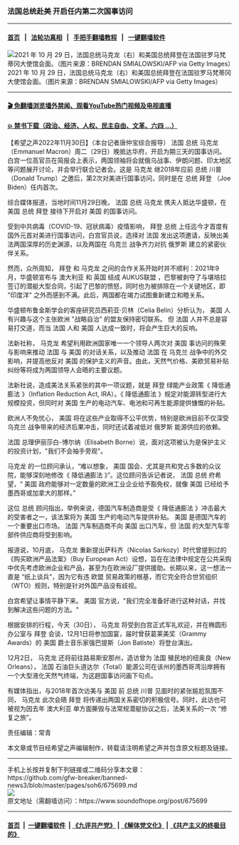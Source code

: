 ### 法国总统赴美 开启任内第二次国事访问
------------------------

#### [首页](https://github.com/gfw-breaker/banned-news3/blob/master/README.md) &nbsp;&nbsp;|&nbsp;&nbsp; [法轮功真相](https://github.com/begood0513/basic/blob/master/README.md)  &nbsp;&nbsp;|&nbsp;&nbsp; [手把手翻墙教程](https://github.com/gfw-breaker/guides/wiki)  &nbsp;&nbsp;|&nbsp;&nbsp; [一键翻墙软件](https://github.com/gfw-breaker/nogfw/blob/master/README.md)  



<div><img alt="2021 年 10 月 29 日，法国总统马克龙（右）和美国总统拜登在法国驻罗马梵蒂冈大使馆会面。（图片来源：BRENDAN SMIALOWSKI/AFP via Getty Images）" src="https://img.soundofhope.org/2022-09/1236209018-crop-1664296937115.jpg"/>
<br/><figcaption class="caption">
 2021 年 10 月 29 日，法国总统马克龙（右）和美国总统拜登在法国驻罗马梵蒂冈大使馆会面。（图片来源：BRENDAN SMIALOWSKI/AFP via Getty Images）
</figcaption></div><hr/>

#### [ 🎬  免翻墙浏览墙外禁闻、观看YouTube热门视频及电视直播](https://github.com/gfw-breaker/HelloWorld)

#### [ 💥  禁书下载（政治、经济、人权、民主自由、文革、六四 ...）](https://github.com/gfw-breaker/books/blob/master/README.md)

<div><div class="Content__Wrapper sc-1bvya0-0 elmmKw article_body" itemprop="articleBody">
 <div id="post_place_1">
 </div>
 <p class="meta-top">
  <span class="meta">
   【希望之声2022年11月30日】（本台记者唐仲宝综合报导）
  </span>
  <ok href="/term/5158">
   法国
  </ok>
  <ok href="/term/9899">
   总统
  </ok>
  <ok href="/term/29794">
   马克龙
  </ok>
  （Emmanuel Macron）周二（29日）晚抵达华府，开启为期三天的国事访问。白宫一位高官员在简报会上表示，两国领袖将会就俄乌战事、伊朗问题、印太地区等问题展开讨论，并会举行联合记者会。这是
  <ok href="/term/29794">
   马克龙
  </ok>
  继2018年应前
  <ok href="/term/9899">
   总统
  </ok>
  <ok href="/term/1041">
   川普
  </ok>
  （Donald Trump）之邀后，第2次对美进行国事访问，同时是在
  <ok href="/term/9899">
   总统
  </ok>
  <ok href="/term/3365">
   拜登
  </ok>
  （Joe Biden）任内首次。
 </p>
 <p>
  综合媒体报道，当地时间11月29日晚，
  <ok href="/term/5158">
   法国
  </ok>
  <ok href="/term/9899">
   总统
  </ok>
  <ok href="/term/29794">
   马克龙
  </ok>
  携夫人抵达华盛顿，在
  <ok href="/term/1045">
   美国
  </ok>
  <ok href="/term/9899">
   总统
  </ok>
  <ok href="/term/3365">
   拜登
  </ok>
  接待下开启对
  <ok href="/term/1045">
   美国
  </ok>
  的国事访问。
 </p>
 <p>
  受到中共病毒（COVID-19、冠状病毒）疫情影响，
  <ok href="/term/3365">
   拜登
  </ok>
  <ok href="/term/9899">
   总统
  </ok>
  上任迄今才首度有国外元首对美进行国事访问，白宫官员说，选择对
  <ok href="/term/5158">
   法国
  </ok>
  发出这项邀请，反映出美法两国深厚的历史渊源，以及两国在
  <ok href="/term/5128">
   乌克兰
  </ok>
  战争齐力对抗
  <ok href="/term/1150">
   俄罗斯
  </ok>
  建立的紧密伙伴关系。
 </p>
 <p>
  然而，众所周知，
  <ok href="/term/3365">
   拜登
  </ok>
  和
  <ok href="/term/29794">
   马克龙
  </ok>
  之间的合作关系开始时并不顺利：2021年9月，华盛顿宣布与
  <ok href="/term/8084">
   澳大利亚
  </ok>
  和
  <ok href="/term/2304">
   英国
  </ok>
  结成
  <ok href="/term/615393">
   AUKUS联盟
  </ok>
  ，巴黎被剥夺了与堪培拉签订的潜艇大型合同，引起了巴黎的愤怒，同时也为被排除在一个关键地区，即 "印度洋" 之外而感到不满。此后，两国都在竭力试图重新建立和睦关系。
 </p>
 <p>
  华盛顿布鲁金斯学会的客座研究员西莉亚·贝林（Celia Belin）分析认为，
  <ok href="/term/1045">
   美国
  </ok>
  人有兴趣与这个主张欧洲 "战略自治" 的盟友保持密切联系。 但
  <ok href="/term/5158">
   法国
  </ok>
  人并不总是容易打交道，而当
  <ok href="/term/5158">
   法国
  </ok>
  人和
  <ok href="/term/1045">
   美国
  </ok>
  人达成一致时，将会产生巨大的反响。
 </p>
 <p>
  法新社称，
  <ok href="/term/29794">
   马克龙
  </ok>
  希望利用欧洲国家唯一一个领导人两次对
  <ok href="/term/1045">
   美国
  </ok>
  事访问的殊荣与影响来推动
  <ok href="/term/5158">
   法国
  </ok>
  与
  <ok href="/term/1045">
   美国
  </ok>
  的对话关系，以及推动
  <ok href="/term/5158">
   法国
  </ok>
  在
  <ok href="/term/5128">
   乌克兰
  </ok>
  战争中的外交影响，并提高他反对
  <ok href="/term/1045">
   美国
  </ok>
  的保护主义的声音。由此，天然气价格、美欧贸易补贴纠纷等将成为两国领导人会晤的主要议题。
 </p>
 <p>
  法新社说，造成美法关系紧张的其中一项议题，就是
  <ok href="/term/3365">
   拜登
  </ok>
  绿能产业政策《
  <ok href="/term/813465">
   降低通膨法
  </ok>
  》（Inflation Reduction Act, IRA）。《
  <ok href="/term/813465">
   降低通膨法
  </ok>
  》规定对能源转型进行大规模投资，但同时对
  <ok href="/term/1045">
   美国
  </ok>
  生产的电动汽车、电池和可再生能源提供慷慨的补贴。
 </p>
 <p>
  欧洲人不免忧心，
  <ok href="/term/1045">
   美国
  </ok>
  将在这些产业取得不公平优势，特别是欧洲目前不仅深受
  <ok href="/term/5128">
   乌克兰
  </ok>
  战争带来的经济后果冲击，同时还试着减低对
  <ok href="/term/1150">
   俄罗斯
  </ok>
  能源供应的依赖。
 </p>
 <p>
  <ok href="/term/5158">
   法国
  </ok>
  总理伊丽莎白-博尔纳（Elisabeth Borne）说，面对这项被认为是保护主义的投资计划，"我们不会袖手旁观"。
 </p>
 <p>
  <ok href="/term/29794">
   马克龙
  </ok>
  的一位顾问承认，“难以想象，
  <ok href="/term/1045">
   美国
  </ok>
  国会、尤其是共和党占多数的众议院，能够深刻地修改《
  <ok href="/term/813465">
   降低通膨法
  </ok>
  》”。这位顾问告诉记者说，
  <ok href="/term/5158">
   法国
  </ok>
  <ok href="/term/9899">
   总统
  </ok>
  府希望，“
  <ok href="/term/1045">
   美国
  </ok>
  政府能够对一定数量的欧洲工业企业给予豁免权，就像
  <ok href="/term/1045">
   美国
  </ok>
  已经给予墨西哥或加拿大的那样。”
 </p>
 <p>
  这位
  <ok href="/term/9899">
   总统
  </ok>
  顾问指出，举例来说，德国汽车制造商是受《
  <ok href="/term/813465">
   降低通膨法
  </ok>
  》冲击最大的受害者之一，该法案将为
  <ok href="/term/1045">
   美国
  </ok>
  生产的电动汽车提供补贴。
  <ok href="/term/1045">
   美国
  </ok>
  是德国汽车的一个重要出口市场。
  <ok href="/term/5158">
   法国
  </ok>
  汽车制造商不向
  <ok href="/term/1045">
   美国
  </ok>
  出口汽车，但
  <ok href="/term/5158">
   法国
  </ok>
  的大型汽车零部件供应商将受到影响。
 </p>
 <p>
  报道说，10月底，
  <ok href="/term/29794">
   马克龙
  </ok>
  重新提出萨科齐（Nicolas Sarkozy）时代曾提到过的《购买欧洲产品法案》（Buy European Act）设想，旨在在法律中规定在公共采购中优先考虑欧洲企业和产品，甚至为在欧洲设厂提供援助。长期以来，这一想法一直是 “纸上谈兵”，因为它有违
  <ok href="/term/2689">
   欧盟
  </ok>
  贸易政策的根基，而它完全符合世贸组织（WTO）规则，特别是针对外国产品没有歧视。
 </p>
 <p>
  白宫希望让事情平静下来。
  <ok href="/term/1045">
   美国
  </ok>
  官方说，"我们完全准备好进行这种对话，并找到解决这些问题的方法。"
 </p>
 <p>
  根据安排的行程，今天（30日），
  <ok href="/term/29794">
   马克龙
  </ok>
  将受到白宫正式军礼欢迎，并在椭圆形办公室与
  <ok href="/term/3365">
   拜登
  </ok>
  会谈，12月1日将参加国宴，届时曾获葛莱美奖（Grammy Awards）的
  <ok href="/term/1045">
   美国
  </ok>
  爵士音乐家强巴提斯（Jon Batiste）将登台演出。
 </p>
 <p>
  12月2日，
  <ok href="/term/29794">
   马克龙
  </ok>
  还将前往路易斯安那州，造访曾为
  <ok href="/term/5158">
   法国
  </ok>
  殖民地的纽奥良（New Orleans），
  <ok href="/term/5158">
   法国
  </ok>
  石油巨头道达尔（Total）能源公司在该州的墨西哥湾沿岸拥有一个大型液化天然气终端，为这趟国事访问画下句点。
 </p>
 <p>
  有媒体指出，与2018年首次访美与
  <ok href="/term/1045">
   美国
  </ok>
  前
  <ok href="/term/9899">
   总统
  </ok>
  <ok href="/term/1041">
   川普
  </ok>
  见面时的紧张尴尬氛围不同，
  <ok href="/term/29794">
   马克龙
  </ok>
  此次会晤
  <ok href="/term/3365">
   拜登
  </ok>
  将传递出两国关系密切的积极信号。同时，此访也可被视为因去年
  <ok href="/term/8084">
   澳大利亚
  </ok>
  单方面撕毁与法常规潜艇协议之后，法美关系的一次 “修复之旅”。
 </p>
 <p class="meta-btm">
  责任编辑：常青
 </p>
 <p class="meta-btm">
  本文章或节目经希望之声编辑制作，转载请注明希望之声并包含原文标题及链接。
 </p>
</div>
</div>
<hr/>
手机上长按并复制下列链接或二维码分享本文章：<br/>
https://github.com/gfw-breaker/banned-news3/blob/master/pages/soh6/675699.md <br/>
<a href='https://github.com/gfw-breaker/banned-news3/blob/master/pages/soh6/675699.md'><img src='https://github.com/gfw-breaker/banned-news3/blob/master/pages/soh6/675699.md.png'/></a> <br/>
原文地址（需翻墙访问）：https://www.soundofhope.org/post/675699


------------------------
#### [首页](https://github.com/gfw-breaker/banned-news3/blob/master/README.md) &nbsp;|&nbsp; [一键翻墙软件](https://github.com/gfw-breaker/nogfw/blob/master/README.md) &nbsp;| [《九评共产党》](https://github.com/gfw-breaker/9ping.md/blob/master/README.md#九评之一评共产党是什么) | [《解体党文化》](https://github.com/gfw-breaker/jtdwh.md/blob/master/README.md) | [《共产主义的终极目的》](https://github.com/gfw-breaker/gczydzjmd.md/blob/master/README.md)


<img src='http://gfw-breaker.win/banned-news3/pages/soh6/675699.md' width='0px' height='0px'/>